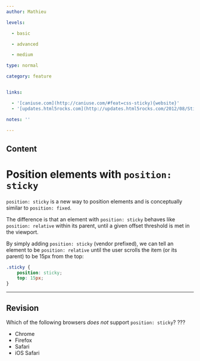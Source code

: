 ```yaml
---
author: Mathieu

levels:

  - basic

  - advanced

  - medium

type: normal

category: feature


links:

  - '[caniuse.com](http://caniuse.com/#feat=css-sticky){website}'
  - '[updates.html5rocks.com](http://updates.html5rocks.com/2012/08/Stick-your-landings-position-sticky-lands-in-WebKit){website}'

notes: ''

---
```

## Content
# Position elements with  `position: sticky`

`position: sticky` is a new way to position elements and is conceptually similar to `position: fixed`. 

The difference is that an element with `position: sticky` behaves like `position: relative` within its parent, until a given offset threshold is met in the viewport.


By simply adding `position: sticky` (vendor prefixed), we can tell an element to be `position: relative` until the user scrolls the item (or its parent) to be 15px from the top:
```css
.sticky {
    position: sticky;
    top: 15px;
}
```

---
## Revision

Which of the following browsers *does not* support `position: sticky`? ???


* Chrome
* Firefox
* Safari
* iOS Safari

